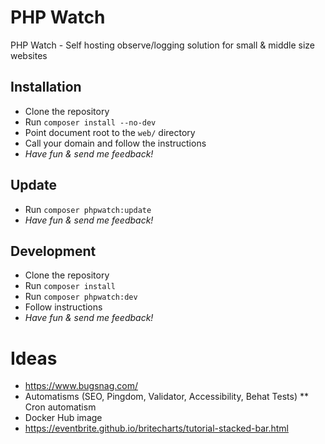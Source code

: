 # PHP Watch

PHP Watch - Self hosting observe/logging solution for small & middle size websites

## Installation

* Clone the repository
* Run `composer install --no-dev`
* Point document root to the `web/` directory
* Call your domain and follow the instructions
* *Have fun & send me feedback!*


## Update

* Run `composer phpwatch:update`
* *Have fun & send me feedback!*


## Development

* Clone the repository
* Run `composer install`
* Run `composer phpwatch:dev`
* Follow instructions
* *Have fun & send me feedback!*

# Ideas

* https://www.bugsnag.com/
* Automatisms (SEO, Pingdom, Validator, Accessibility, Behat Tests)
** Cron automatism
* Docker Hub image
* https://eventbrite.github.io/britecharts/tutorial-stacked-bar.html
